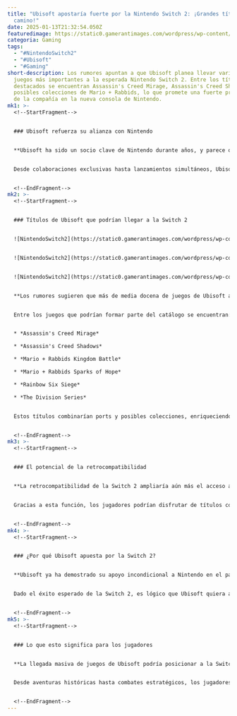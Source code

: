 ```yaml
---
title: "Ubisoft apostaría fuerte por la Nintendo Switch 2: ¡Grandes títulos en
  camino!"
date: 2025-01-13T21:32:54.050Z
featuredimage: https://static0.gamerantimages.com/wordpress/wp-content/uploads/2025/01/switch-2-assassins-creed-mirage.jpg?q=70&fit=crop&w=1140&h=&dpr=1
categoria: Gaming
tags:
  - "#NintendoSwitch2"
  - "#Ubisoft"
  - "#Gaming"
short-description: Los rumores apuntan a que Ubisoft planea llevar varios de sus
  juegos más importantes a la esperada Nintendo Switch 2. Entre los títulos
  destacados se encuentran Assassin's Creed Mirage, Assassin's Creed Shadows, y
  posibles colecciones de Mario + Rabbids, lo que promete una fuerte presencia
  de la compañía en la nueva consola de Nintendo.
mk1: >-
  <!--StartFragment-->


  ### Ubisoft refuerza su alianza con Nintendo


  **Ubisoft ha sido un socio clave de Nintendo durante años, y parece que esta relación se fortalecerá aún más con la Switch 2.**


  Desde colaboraciones exclusivas hasta lanzamientos simultáneos, Ubisoft ha demostrado su compromiso con las consolas de Nintendo. Los rumores indican que *Assassin's Creed Mirage* llegaría durante la ventana de lanzamiento de la Switch 2, mientras que *Assassin's Creed Shadows* estaría programado para después.


  <!--EndFragment-->
mk2: >-
  <!--StartFragment-->


  ### Títulos de Ubisoft que podrían llegar a la Switch 2


  ![NintendoSwitch2](https://static0.gamerantimages.com/wordpress/wp-content/uploads/2024/10/untitled-design-2-21.jpg?q=49&fit=crop&w=750&h=422&dpr=2 "NintendoSwitch2")


  ![NintendoSwitch2](https://static0.gamerantimages.com/wordpress/wp-content/uploads/2025/01/yasuke-naoe-assassin-s-creed-shadows.jpg?q=49&fit=crop&w=750&h=422&dpr=2 "NintendoSwitch2")


  ![NintendoSwitch2](https://static0.gamerantimages.com/wordpress/wp-content/uploads/2024/09/mario-rabbids-kingdom-battle-trailer-screenshot.jpg?q=49&fit=crop&w=750&h=422&dpr=2 "NintendoSwitch2")


  **Los rumores sugieren que más de media docena de juegos de Ubisoft aterrizarán en la Switch 2.**


  Entre los juegos que podrían formar parte del catálogo se encuentran:


  * *Assassin's Creed Mirage*

  * *Assassin's Creed Shadows*

  * *Mario + Rabbids Kingdom Battle*

  * *Mario + Rabbids Sparks of Hope*

  * *Rainbow Six Siege*

  * *The Division Series*


  Estos títulos combinarían ports y posibles colecciones, enriqueciendo el catálogo de la consola.


  <!--EndFragment-->
mk3: >-
  <!--StartFragment-->


  ### El potencial de la retrocompatibilidad


  **La retrocompatibilidad de la Switch 2 ampliaría aún más el acceso a los juegos de Ubisoft.**


  Gracias a esta función, los jugadores podrían disfrutar de títulos como *Assassin's Creed Odyssey* sin necesidad de nuevas adaptaciones. Esto ampliaría considerablemente las opciones para los fans de la franquicia en la nueva consola.


  <!--EndFragment-->
mk4: >-
  <!--StartFragment-->


  ### ¿Por qué Ubisoft apuesta por la Switch 2?


  **Ubisoft ya ha demostrado su apoyo incondicional a Nintendo en el pasado, especialmente con la Wii U.**


  Dado el éxito esperado de la Switch 2, es lógico que Ubisoft quiera asegurar su presencia en la plataforma. Su historial de apoyo agresivo a consolas de Nintendo refuerza la credibilidad de estos rumores.


  <!--EndFragment-->
mk5: >-
  <!--StartFragment-->


  ### Lo que esto significa para los jugadores


  **La llegada masiva de juegos de Ubisoft podría posicionar a la Switch 2 como una consola ideal para los fans de sus franquicias.**


  Desde aventuras históricas hasta combates estratégicos, los jugadores de Nintendo podrían disfrutar de experiencias completas y portátiles. Si estos rumores son ciertos, la Switch 2 se convertiría en un punto clave para los seguidores de Ubisoft.


  <!--EndFragment-->
---
```

